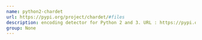 ```yaml
---
name: python2-chardet
url: https://pypi.org/project/chardet/#files
description: encoding detector for Python 2 and 3. URL : https://pypi.org/project/chardet/#files Groups : None
group: None
---
```

